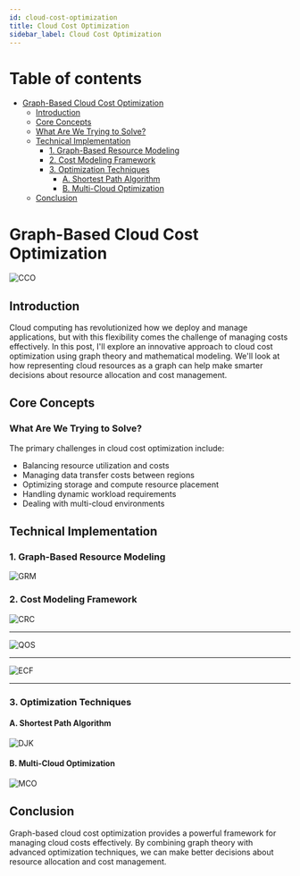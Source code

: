 ```yaml
---
id: cloud-cost-optimization
title: Cloud Cost Optimization
sidebar_label: Cloud Cost Optimization
---
```


Table of contents
=================

<!--ts-->
   * [Graph-Based Cloud Cost Optimization](#graph-based-cloud-cost-optimization)
        * [Introduction](#introduction)
        * [Core Concepts](#core-concepts)
        * [What Are We Trying to Solve?](#what-are-we-trying-to-solve)
        * [Technical Implementation](#technical-implementation)
            * [1. Graph-Based Resource Modeling](#1-graph-based-resource-modeling)
            * [2. Cost Modeling Framework](#2-cost-modeling-framework)
            * [3. Optimization Techniques](#3-optimization-techniques)
               * [A. Shortest Path Algorithm](#a-shortest-path-algorithm)
               * [B. Multi-Cloud Optimization](#b-multi-cloud-optimization)
        * [Conclusion](#conclusion)
<!--te-->

# Graph-Based Cloud Cost Optimization

![CCO](https://github.com/user-attachments/assets/f5281be9-94f3-4d3d-99b4-cf2e2d45deae)

## Introduction

Cloud computing has revolutionized how we deploy and manage applications, but with this flexibility comes the challenge of managing costs effectively. In this post, I'll explore an innovative approach to cloud cost optimization using graph theory and mathematical modeling. We'll look at how representing cloud resources as a graph can help make smarter decisions about resource allocation and cost management.

## Core Concepts

### What Are We Trying to Solve?

The primary challenges in cloud cost optimization include:
- Balancing resource utilization and costs
- Managing data transfer costs between regions
- Optimizing storage and compute resource placement
- Handling dynamic workload requirements
- Dealing with multi-cloud environments

## Technical Implementation

### 1. Graph-Based Resource Modeling

![GRM](https://github.com/user-attachments/assets/24d41a9c-0d6f-4317-a208-fc9008b24a24)

### 2. Cost Modeling Framework

![CRC](https://github.com/user-attachments/assets/7d9cfc29-6b4a-4684-a22b-266ceab3ff82)

-----------

![QOS](https://github.com/user-attachments/assets/271e6916-ee92-4200-aed0-3cc1abfbe2d5)

-----------

![ECF](https://github.com/user-attachments/assets/9209c30c-bfe8-48bc-9a54-50b3853ab9c1)

-----------

### 3. Optimization Techniques

#### A. Shortest Path Algorithm

![DJK](https://github.com/user-attachments/assets/27200c1f-e047-4edc-9a00-bb4139ad2d13)

#### B. Multi-Cloud Optimization

![MCO](https://github.com/user-attachments/assets/17670777-a27b-4885-83cd-97df69252a9b)

## Conclusion

Graph-based cloud cost optimization provides a powerful framework for managing cloud costs effectively. By combining graph theory with advanced optimization techniques, we can make better decisions about resource allocation and cost management.
